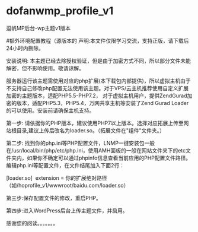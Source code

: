# dofanwmp_profile_v1
逗帆MP后台-wp主题v1版本

#额外环境配置教程（源版本的
声明:本文件仅限学习交流，支持正版，请下载后24小时内删除。

安装说明:
本主题已经去除授权验证，但是由于加密方式不同，所以部分文件未能解密，但不影响使用。敬请谅解。


服务器运行该主题需使用对应的php扩展(本下载包内部提供)，所以虚拟主机由于不支持自己修改php配置无法使用该主题。对于VPS/云主机推荐使用自定义扩展加密的主题版本，适配PHP5.5-PHP7.2， 对于虚拟主机用户，提供ZendGurad加密的版本，适配PHP5.3，PHP5.4，万网共享主机等安装了Zend Gurad Loader的可以使用。安装前请确保主机支持。


第一步: 请依据你的PHP版本，建议使用PHP7以上版本。选择对应拓展上传至网站根目录,建议上传后改名为loader.so。（拓展文件在"组件"文件夹。）

第二步: 找到你的php.ini等PHP配置文件，LNMP一键安装包一般在/usr/local/bin/php/etc/php.ini，使用AMH面板的一般在网站文件夹下的etc文件夹内，如果你不确定可以通过phpinfo信息查看当前应用的PHP配置文件路径。
编辑php.ini等配置文件，在文件结尾加入下面2行：


[loader.so]
 extension = 你的扩展绝对路径（如/hoprofile_v1/wwwroot/baidu.com/loader.so）

第三步:保存配置文件的修改，重启PHP。

第四步:进入WordPress后台上传主题文件，并启用。

感谢您的阅读。。。。。。。
